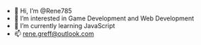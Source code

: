 - 👋 Hi, I’m @Rene785
- 👀 I’m interested in Game Development and Web Development
- 🌱 I’m currently learning JavaScript
- 📫 rene.greff@outlook.com

<!---
Rene785/Rene785 is a ✨ special ✨ repository because its `README.md` (this file) appears on your GitHub profile.
You can click the Preview link to take a look at your changes.
--->
